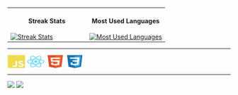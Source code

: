
<table>
  <tr>
    <div style="display: inline_block"><br>
    <td valign="top" width="50%">
      <h4 align="center">Streak Stats</h4>
      <a href="https://github.com/seixass">
        <img src="https://github-readme-streak-stats.herokuapp.com/?user=seixass&theme=merko" alt="Streak Stats" />
      </a>
    </td>
    <td valign="top" width="50%">
      <h4 align="center">Most Used Languages</h4>
      <a href="https://github.com/seixass">
        <img src="https://github-readme-stats.vercel.app/api/top-langs/?username=seixass&theme=merko&layout=compact" alt="Most Used Languages" />
      </a>
    </td>
    </div>
  </tr>
</table>

<hr>

<div style="display: inline_block">
  <img align="center" alt="Rafa-Js" height="30" width="40" src="https://raw.githubusercontent.com/devicons/devicon/master/icons/javascript/javascript-plain.svg">
  <img align="center" alt="Rafa-React" height="30" width="40" src="https://raw.githubusercontent.com/devicons/devicon/master/icons/react/react-original.svg">
  <img align="center" alt="Rafa-HTML" height="30" width="40" src="https://raw.githubusercontent.com/devicons/devicon/master/icons/html5/html5-original.svg">
  <img align="center" alt="Rafa-CSS" height="30" width="40" src="https://raw.githubusercontent.com/devicons/devicon/master/icons/css3/css3-original.svg">
</div>

<hr>

<div> 
  <a href="https://instagram.com/seixinhxx" target="_blank"><img src="https://img.shields.io/badge/-Instagram-%23E4405F?style=for-the-badge&logo=instagram&logoColor=white" target="_blank"></a>
  <a href = "mailto:victorseixasmcz@gmail.com"><img src="https://img.shields.io/badge/-Gmail-%23333?style=for-the-badge&logo=gmail&logoColor=white" target="_blank"></a>
</div>
